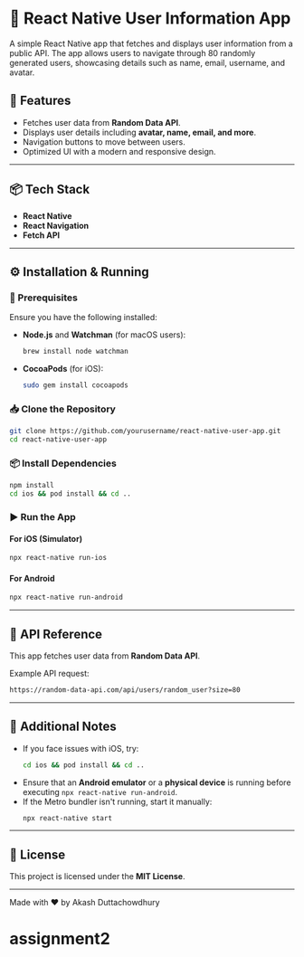 # 📱 React Native User Information App

A simple React Native app that fetches and displays user information from a public API. The app allows users to navigate through 80 randomly generated users, showcasing details such as name, email, username, and avatar.

## 🚀 Features
- Fetches user data from **Random Data API**.
- Displays user details including **avatar, name, email, and more**.
- Navigation buttons to move between users.
- Optimized UI with a modern and responsive design.

---

## 📦 Tech Stack
- **React Native**
- **React Navigation**
- **Fetch API**

---

## ⚙️ Installation & Running

### **🔧 Prerequisites**
Ensure you have the following installed:
- **Node.js** and **Watchman** (for macOS users):
  ```sh
  brew install node watchman
  ```
- **CocoaPods** (for iOS):
  ```sh
  sudo gem install cocoapods
  ```

### **📥 Clone the Repository**
```sh
git clone https://github.com/yourusername/react-native-user-app.git
cd react-native-user-app
```

### **📦 Install Dependencies**
```sh
npm install
cd ios && pod install && cd ..
```

### **▶️ Run the App**
#### **For iOS (Simulator)**
```sh
npx react-native run-ios
```
#### **For Android**
```sh
npx react-native run-android
```

---

## 📡 API Reference
This app fetches user data from **Random Data API**.

Example API request:
```sh
https://random-data-api.com/api/users/random_user?size=80
```

---

## 📌 Additional Notes
- If you face issues with iOS, try:
  ```sh
  cd ios && pod install && cd ..
  ```
- Ensure that an **Android emulator** or a **physical device** is running before executing `npx react-native run-android`.
- If the Metro bundler isn't running, start it manually:
  ```sh
  npx react-native start
  ```

---

## 📜 License
This project is licensed under the **MIT License**.

---

Made with ❤️ by Akash Duttachowdhury

# assignment2
